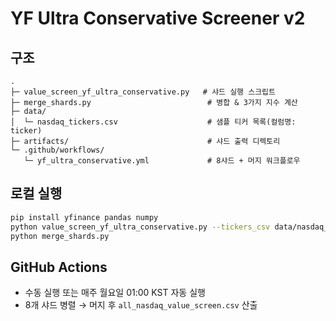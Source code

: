 # YF Ultra Conservative Screener v2

## 구조
```
.
├─ value_screen_yf_ultra_conservative.py   # 샤드 실행 스크립트
├─ merge_shards.py                          # 병합 & 3가지 지수 계산
├─ data/
│  └─ nasdaq_tickers.csv                    # 샘플 티커 목록(컬럼명: ticker)
├─ artifacts/                               # 샤드 출력 디렉토리
└─ .github/workflows/
   └─ yf_ultra_conservative.yml             # 8샤드 + 머지 워크플로우
```

## 로컬 실행
```bash
pip install yfinance pandas numpy
python value_screen_yf_ultra_conservative.py --tickers_csv data/nasdaq_tickers.csv --shard_idx 0 --num_shards 1 --out_csv artifacts/shard_0.csv --resume
python merge_shards.py
```

## GitHub Actions
- 수동 실행 또는 매주 월요일 01:00 KST 자동 실행
- 8개 샤드 병렬 → 머지 후 `all_nasdaq_value_screen.csv` 산출
